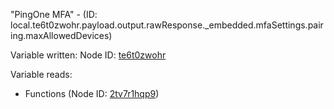 "PingOne MFA" - (ID: local.te6t0zwohr.payload.output.rawResponse._embedded.mfaSettings.pairing.maxAllowedDevices)

Variable written:
Node ID: [te6t0zwohr](../nodes/te6t0zwohr.md)

Variable reads:
* Functions (Node ID: [2tv7r1hqp9](../nodes/2tv7r1hqp9.md))
